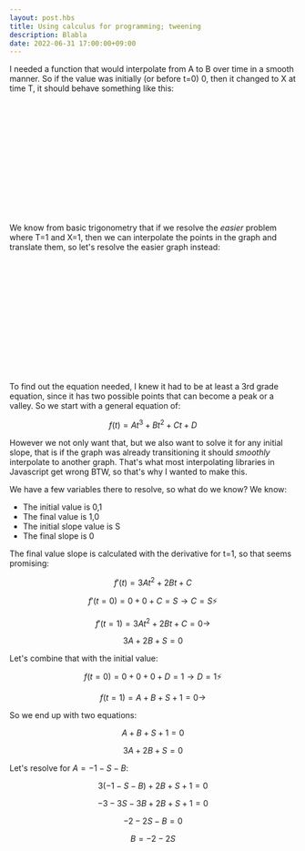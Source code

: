 ```yaml
---
layout: post.hbs
title: Using calculus for programming; tweening
description: Blabla
date: 2022-06-31 17:00:00+09:00
---
```


<script type="module" src="https://cdn.jsdelivr.net/npm/vector-graph"></script>
<link rel="stylesheet" href="https://cdn.jsdelivr.net/npm/katex@0.15.6/dist/katex.min.css" integrity="sha384-ZPe7yZ91iWxYumsBEOn7ieg8q/o+qh/hQpSaPow8T6BwALcXSCS6C6fSRPIAnTQs" crossorigin="anonymous">

<script defer src="https://cdn.jsdelivr.net/npm/katex@0.15.6/dist/katex.min.js" integrity="sha384-ljao5I1l+8KYFXG7LNEA7DyaFvuvSCmedUf6Y6JI7LJqiu8q5dEivP2nDdFH31V4" crossorigin="anonymous"></script>

<script defer src="https://cdn.jsdelivr.net/npm/katex@0.15.6/dist/contrib/auto-render.min.js" integrity="sha384-+XBljXPPiv+OzfbB3cVmLHf4hdUFHlWNZN5spNQ7rmHTXpd7WvJum6fIACpNNfIR" crossorigin="anonymous"
    onload="renderMathInElement(document.body);"></script>

<style>
vector-graph {
margin: 0 auto;
display: block;
width: 200px;
height: 200px;
}
</style>

I needed a function that would interpolate from A to B over time in a smooth manner. So if the value was initially (or before t=0) 0, then it changed to X at time T, it should behave something like this:

<vector-graph id="plain" x="-0.2,1.2" y="-0.2,1.2" grid="0.2" axis="t,value">
<plot fn="x<0?0:x>1?1:(2 - (Math.pow(x,3) - 1.5 * Math.pow(x,2) + 1) * 2)" from="0" to="0"></plot>
<line from="-2,0" to="0,0" color="red"></line>
<line from="1,1" to="3,1" color="blue"></line>
<point x="0" y="0" axis="0,0"></point>
<point x="1" y="1" axis="T,X"></point>
</vector-graph>

We know from basic trigonometry that if we resolve the _easier_ problem where T=1 and X=1, then we can interpolate the points in the graph and translate them, so let's resolve the easier graph instead:

<vector-graph id="plain" x="-0.2,1.2" y="-0.2,1.2" grid="0.2" axis="t,value">
<plot fn="x<0?1:x>1?0:((Math.pow(x,3) - 1.5 * Math.pow(x,2) + 1) * 2 - 1)" from="0" to="0"></plot>
<line from="-2,1" to="0,1" color="red"></line>
<line from="1,0" to="3,0" color="blue"></line>
<point x="1" y="0" axis></point>
<point x="0" y="1" axis></point>
</vector-graph>

To find out the equation needed, I knew it had to be at least a 3rd grade equation, since it has two possible points that can become a peak or a valley. So we start with a general equation of:

$$f(t) = A t^3 + B t^2 + C t + D$$

However we not only want that, but we also want to solve it for any initial slope, that is if the graph was already transitioning it should _smoothly_ interpolate to another graph. That's what most interpolating libraries in Javascript get wrong BTW, so that's why I wanted to make this.

We have a few variables there to resolve, so what do we know? We know:

- The initial value is 0,1
- The final value is 1,0
- The initial slope value is S
- The final slope is 0

The final value slope is calculated with the derivative for t=1, so that seems promising:

$$f'(t) = 3A t^2 + 2 B t + C$$

$$f'(t = 0) = 0 + 0 + C = S \rightarrow C = S ⚡$$

$$f'(t = 1) = 3A t^2 + 2 B t + C = 0 \rightarrow$$

$$3A + 2B + S = 0$$

Let's combine that with the initial value:

$$f(t=0) = 0 + 0 + 0 + D = 1 \rightarrow D = 1 ⚡$$

$$f(t=1) = A + B + S + 1 = 0 \rightarrow$$

So we end up with two equations:

$$A + B + S + 1 = 0$$

$$3A + 2B + S = 0$$

Let's resolve for $A = - 1 - S - B$:

$$3(- 1 - S - B) + 2B + S + 1 = 0$$

$$- 3 - 3S - 3B + 2B + S + 1 = 0$$

$$- 2 - 2S - B = 0$$

$$B = - 2 - 2S$$
